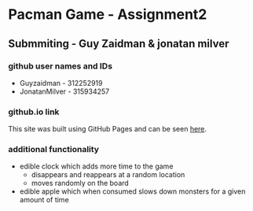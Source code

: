 # Pacman Game - Assignment2
 
## Submmiting - Guy Zaidman & jonatan milver

### github user names and IDs
- Guyzaidman - 312252919
- JonatanMilver - 315934257

### github.io link
This site was built using GitHub Pages and can be seen [here](https://web-development-environments-2021.github.io/Assignment2_315934257_312252919/).

### additional functionality
- edible clock which adds more time to the game
  - disappears and reappears at a random location
  - moves randomly on the board
- edible apple which when consumed slows down monsters for a given amount of time
